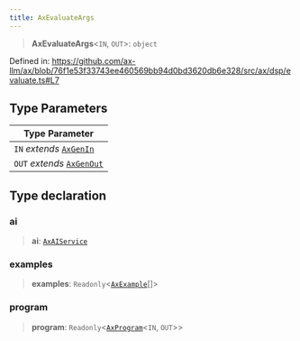 ```yaml
---
title: AxEvaluateArgs
---
```


> **AxEvaluateArgs**\<`IN`, `OUT`\>: `object`

Defined in: https://github.com/ax-llm/ax/blob/76f1e53f33743ee460569bb94d0bd3620db6e328/src/ax/dsp/evaluate.ts#L7

## Type Parameters

| Type Parameter |
| ------ |
| `IN` *extends* [`AxGenIn`](/api/#03-apidocs/typealiasaxgenin) |
| `OUT` *extends* [`AxGenOut`](/api/#03-apidocs/typealiasaxgenout) |

## Type declaration

<a id="ai"></a>

### ai

> **ai**: [`AxAIService`](/api/#03-apidocs/interfaceaxaiservice)

<a id="examples"></a>

### examples

> **examples**: `Readonly`\<[`AxExample`](/api/#03-apidocs/typealiasaxexample)[]\>

<a id="program"></a>

### program

> **program**: `Readonly`\<[`AxProgram`](/api/#03-apidocs/classaxprogram)\<`IN`, `OUT`\>\>
